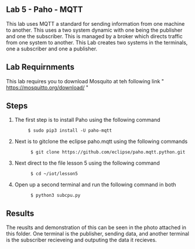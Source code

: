 ## Lab 5 - Paho - MQTT

This lab uses MQTT a standard for sending information from one machine to another. This uses a two system dynamic with one being the publisher and one the subscriber.
This is managed by a broker which directs traffic from one system to another. This Lab creates two systems in the terminals, one a subscriber and one a publisher. 

## Lab Requirnments
This lab requires you to download Mosquito at teh following link " https://mosquitto.org/download/ "


## Steps 
1) The first step is to install Paho using the following command

            $ sudo pip3 install -U paho-mqtt
2) Next is to gitclone the eclipse paho.mqtt using the following commands  
 
             $ git clone https://github.com/eclipse/paho.mqtt.python.git 
            
3) Next direct to the file lesson 5 using the following command

             $ cd ~/iot/lesson5
             
4) Open up a second terminal and run the following command in both
    
             $ python3 subcpu.py
             
## Results
The reuslts and demonstration of this can be seen in the photo attached in this folder. One terminal is the publisher, sending data, and another terminal is the subscriber recieveing and outputing the data it recieves.
             
